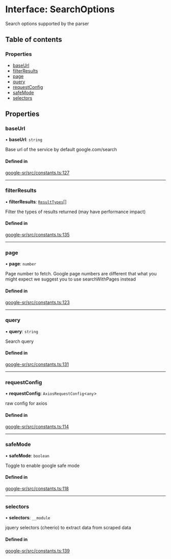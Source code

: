 # Interface: SearchOptions

Search options supported by the parser

## Table of contents

### Properties

- [baseUrl](SearchOptions.md#baseurl)
- [filterResults](SearchOptions.md#filterresults)
- [page](SearchOptions.md#page)
- [query](SearchOptions.md#query)
- [requestConfig](SearchOptions.md#requestconfig)
- [safeMode](SearchOptions.md#safemode)
- [selectors](SearchOptions.md#selectors)

## Properties

### baseUrl

• **baseUrl**: `string`

Base url of the service by default google.com/search

#### Defined in

[google-sr/src/constants.ts:127](https://github.com/typicalninja/google-sr/blob/eafa30a/packages/google-sr/src/constants.ts#L127)

___

### filterResults

• **filterResults**: [`ResultTypes`](../enums/ResultTypes.md)[]

Filter the types of results returned (may have performance impact)

#### Defined in

[google-sr/src/constants.ts:135](https://github.com/typicalninja/google-sr/blob/eafa30a/packages/google-sr/src/constants.ts#L135)

___

### page

• **page**: `number`

Page number to fetch. Google page numbers are different that what you might expect
we suggest you to use searchWithPages instead

#### Defined in

[google-sr/src/constants.ts:123](https://github.com/typicalninja/google-sr/blob/eafa30a/packages/google-sr/src/constants.ts#L123)

___

### query

• **query**: `string`

Search query

#### Defined in

[google-sr/src/constants.ts:131](https://github.com/typicalninja/google-sr/blob/eafa30a/packages/google-sr/src/constants.ts#L131)

___

### requestConfig

• **requestConfig**: `AxiosRequestConfig`\<`any`\>

raw config for axios

#### Defined in

[google-sr/src/constants.ts:114](https://github.com/typicalninja/google-sr/blob/eafa30a/packages/google-sr/src/constants.ts#L114)

___

### safeMode

• **safeMode**: `boolean`

Toggle to enable google safe mode

#### Defined in

[google-sr/src/constants.ts:118](https://github.com/typicalninja/google-sr/blob/eafa30a/packages/google-sr/src/constants.ts#L118)

___

### selectors

• **selectors**: `__module`

jquery selectors (cheerio) to extract data from scraped data

#### Defined in

[google-sr/src/constants.ts:139](https://github.com/typicalninja/google-sr/blob/eafa30a/packages/google-sr/src/constants.ts#L139)

